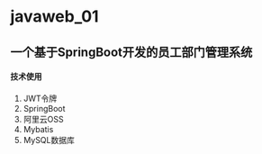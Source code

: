 # javaweb_01
## 一个基于SpringBoot开发的员工部门管理系统
#### 技术使用
1. JWT令牌
2. SpringBoot
3. 阿里云OSS
4. Mybatis
5. MySQL数据库
